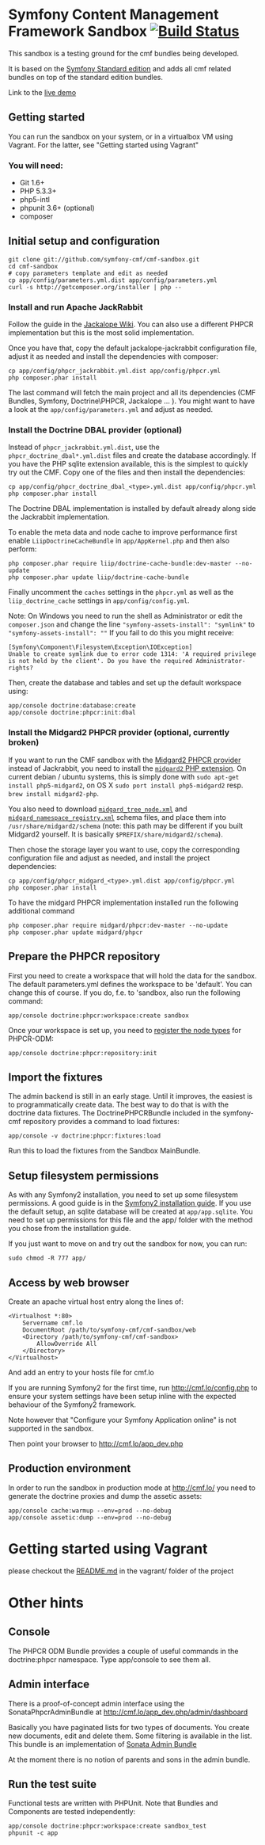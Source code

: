 # Symfony Content Management Framework Sandbox  [![Build Status](https://secure.travis-ci.org/symfony-cmf/cmf-sandbox.png)](http://travis-ci.org/symfony-cmf/cmf-sandbox)

This sandbox is a testing ground for the cmf bundles being developed.

It is based on the [Symfony Standard edition](https://github.com/symfony/symfony-standard) and adds all
cmf related bundles on top of the standard edition bundles.

Link to the [live demo](http://cmf.liip.ch)

## Getting started

You can run the sandbox on your system, or in a virtualbox VM using Vagrant. For the latter, see
"Getting started using Vagrant"

### You will need:

  * Git 1.6+
  * PHP 5.3.3+
  * php5-intl
  * phpunit 3.6+ (optional)
  * composer

## Initial setup and configuration

    git clone git://github.com/symfony-cmf/cmf-sandbox.git
    cd cmf-sandbox
    # copy parameters template and edit as needed
    cp app/config/parameters.yml.dist app/config/parameters.yml
    curl -s http://getcomposer.org/installer | php --

### Install and run Apache JackRabbit

Follow the guide in the [Jackalope Wiki](https://github.com/jackalope/jackalope/wiki/Running-a-jackrabbit-server).
You can also use a different PHPCR implementation but this is the most solid
implementation.

Once you have that, copy the default jackalope-jackrabbit configuration file,
adjust it as needed and install the dependencies with composer:

    cp app/config/phpcr_jackrabbit.yml.dist app/config/phpcr.yml
    php composer.phar install

The last command will fetch the main project and all its dependencies (CMF
Bundles, Symfony, Doctrine\PHPCR, Jackalope ... ). You might want to have a look
at the ``app/config/parameters.yml`` and adjust as needed.

### Install the Doctrine DBAL provider (optional)

Instead of `phpcr_jackrabbit.yml.dist`, use the `phpcr_doctrine_dbal*.yml.dist`
files and create the database accordingly. If you have the PHP sqlite extension
available, this is the simplest to quickly try out the CMF. Copy one of the files
and then install the dependencies:

    cp app/config/phpcr_doctrine_dbal_<type>.yml.dist app/config/phpcr.yml
    php composer.phar install

The Doctrine DBAL implementation is installed by default already along side the Jackrabbit implementation.

To enable the meta data and node cache to improve performance first enable ``LiipDoctrineCacheBundle``
in ``app/AppKernel.php`` and then also perform:

    php composer.phar require liip/doctrine-cache-bundle:dev-master --no-update
    php composer.phar update liip/doctrine-cache-bundle

Finally uncomment the ``caches`` settings in the `phpcr.yml` as well as the ``liip_doctrine_cache``
settings in ``app/config/config.yml``.


Note: On Windows you need to run the shell as Administrator or edit the `composer.json` and
change the line `"symfony-assets-install": "symlink"` to `"symfony-assets-install": ""`
If you fail to do this you might receive:

    [Symfony\Component\Filesystem\Exception\IOException]
    Unable to create symlink due to error code 1314: 'A required privilege is not held by the client'. Do you have the required Administrator-rights?

Then, create the database and tables and set up the default workspace using:

    app/console doctrine:database:create
    app/console doctrine:phpcr:init:dbal

### Install the Midgard2 PHPCR provider (optional, currently broken)

If you want to run the CMF sandbox with the [Midgard2 PHPCR provider](http://midgard-project.org/phpcr/)
instead of Jackrabbit, you need to install the [`midgard2` PHP extension](http://midgard-project.org/midgard2/#download).
On current debian / ubuntu systems, this is simply done with ``sudo apt-get install php5-midgard2``, on OS X
``sudo port install php5-midgard2`` resp. ``brew install midgard2-php``.

You also need to download [`midgard_tree_node.xml`](https://raw.github.com/midgardproject/phpcr-midgard2/master/data/share/schema/midgard_tree_node.xml)
and [`midgard_namespace_registry.xml`](https://github.com/midgardproject/phpcr-midgard2/raw/master/data/share/schema/midgard_namespace_registry.xml)
schema files, and place them into `/usr/share/midgard2/schema` (note: this path may be different if you built Midgard2 yourself. It is
basically `$PREFIX/share/midgard2/schema`).

Then chose the storage layer you want to use, copy the corresponding configuration file
and adjust as needed, and install the project dependencies:

    cp app/config/phpcr_midgard_<type>.yml.dist app/config/phpcr.yml
    php composer.phar install

To have the midgard PHPCR implementation installed run the following additional command

    php composer.phar require midgard/phpcr:dev-master --no-update
    php composer.phar update midgard/phpcr

## Prepare the PHPCR repository

First you need to create a workspace that will hold the data for the sandbox.
The default parameters.yml defines the workspace to be 'default'. You can
change this of course. If you do, f.e. to 'sandbox, also run the following command:

    app/console doctrine:phpcr:workspace:create sandbox

Once your workspace is set up, you need to [register the node types](https://github.com/doctrine/phpcr-odm/wiki/Custom-node-type-phpcr%3Amanaged)
for PHPCR-ODM:

    app/console doctrine:phpcr:repository:init

## Import the fixtures

The admin backend is still in an early stage. Until it improves, the easiest is
to programmatically create data. The best way to do that is with the doctrine
data fixtures. The DoctrinePHPCRBundle included in the symfony-cmf repository
provides a command to load fixtures:

    app/console -v doctrine:phpcr:fixtures:load

Run this to load the fixtures from the Sandbox MainBundle.

## Setup filesystem permissions

As with any Symfony2 installation, you need to set up some filesystem permissions.
A good guide is in the [Symfony2 installation guide](http://symfony.com/doc/current/book/installation.html#configuration-and-setup).
If you use the default setup, an sqlite database will be created at `app/app.sqlite`.
You need to set up permissions for this file and the app/ folder with the method
you chose from the installation guide.

If you just want to move on and try out the sandbox for now, you can 
run:

    sudo chmod -R 777 app/

## Access by web browser

Create an apache virtual host entry along the lines of:

    <Virtualhost *:80>
        Servername cmf.lo
        DocumentRoot /path/to/symfony-cmf/cmf-sandbox/web
        <Directory /path/to/symfony-cmf/cmf-sandbox>
            AllowOverride All
        </Directory>
    </Virtualhost>

And add an entry to your hosts file for cmf.lo

If you are running Symfony2 for the first time, run http://cmf.lo/config.php to ensure your system settings have been
setup inline with the expected behaviour of the Symfony2 framework.

Note however that "Configure your Symfony Application online" is not supported in the sandbox.

Then point your browser to http://cmf.lo/app_dev.php

## Production environment

In order to run the sandbox in production mode at http://cmf.lo/
you need to generate the doctrine proxies and dump the assetic assets:

    app/console cache:warmup --env=prod --no-debug
    app/console assetic:dump --env=prod --no-debug

# Getting started using Vagrant

please checkout the [README.md](vagrant) in the vagrant/ folder of the project

# Other hints

## Console

The PHPCR ODM Bundle provides a couple of useful commands in the doctrine:phpcr namespace.
Type app/console to see them all.

## Admin interface

There is a proof-of-concept admin interface using the SonataPhpcrAdminBundle at
http://cmf.lo/app_dev.php/admin/dashboard

Basically you have paginated lists for two types of documents. You create new documents, edit and delete them.
Some filtering is available in the list. This bundle is an implementation of
[Sonata Admin Bundle](https://github.com/sonata-project/SonataAdminBundle)

At the moment there is no notion of parents and sons in the admin bundle.

## Run the test suite

Functional tests are written with PHPUnit. Note that Bundles and Components are tested independently:

    app/console doctrine:phpcr:workspace:create sandbox_test
    phpunit -c app